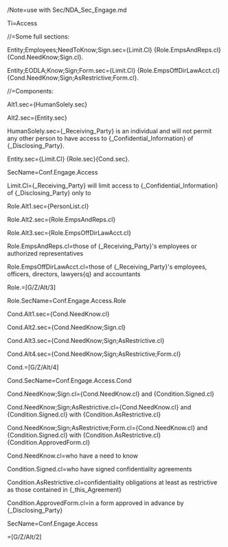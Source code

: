 /Note=use with Sec/NDA_Sec_Engage.md

Ti=Access

//=Some full sections:

Entity;Employees;NeedToKnow;Sign.sec={Limit.Cl} {Role.EmpsAndReps.cl}{Cond.NeedKnow;Sign.cl}.

Entity;EODLA;Know;Sign;Form.sec={Limit.Cl} {Role.EmpsOffDirLawAcct.cl}{Cond.NeedKnow;Sign;AsRestrictive;Form.cl}.

//=Components:

Alt1.sec={HumanSolely.sec}

Alt2.sec={Entity.sec}

HumanSolely.sec={_Receiving_Party} is an individual and will not permit any other person to have access to {_Confidential_Information} of {_Disclosing_Party}.

Entity.sec={Limit.Cl} {Role.sec}{Cond.sec}.

SecName=Conf.Engage.Access

Limit.Cl={_Receiving_Party} will limit access to {_Confidential_Information} of {_Disclosing_Party} only to 

Role.Alt1.sec={PersonList.cl}

Role.Alt2.sec={Role.EmpsAndReps.cl}

Role.Alt3.sec={Role.EmpsOffDirLawAcct.cl}

Role.EmpsAndReps.cl=those of {_Receiving_Party}'s employees or authorized representatives 

Role.EmpsOffDirLawAcct.cl=those of {_Receiving_Party}'s employees, officers, directors, lawyers{q} and accountants 

Role.=[G/Z/Alt/3]

Role.SecName=Conf.Engage.Access.Role

Cond.Alt1.sec={Cond.NeedKnow.cl}

Cond.Alt2.sec={Cond.NeedKnow;Sign.cl}

Cond.Alt3.sec={Cond.NeedKnow;Sign;AsRestrictive.cl}

Cond.Alt4.sec={Cond.NeedKnow;Sign;AsRestrictive;Form.cl}

Cond.=[G/Z/Alt/4]

Cond.SecName=Conf.Engage.Access.Cond

Cond.NeedKnow;Sign.cl={Cond.NeedKnow.cl} and {Condition.Signed.cl}

Cond.NeedKnow;Sign;AsRestrictive.cl={Cond.NeedKnow.cl} and {Condition.Signed.cl} with {Condition.AsRestrictive.cl}

Cond.NeedKnow;Sign;AsRestrictive;Form.cl={Cond.NeedKnow.cl} and {Condition.Signed.cl} with {Condition.AsRestrictive.cl} {Condition.ApprovedForm.cl}

Cond.NeedKnow.cl=who have a need to know

Condition.Signed.cl=who have signed confidentiality agreements

Condition.AsRestrictive.cl=confidentiality obligations at least as restrictive as those contained in {_this_Agreement}

Condition.ApprovedForm.cl=in a form approved in advance by {_Disclosing_Party}

SecName=Conf.Engage.Access

=[G/Z/Alt/2]